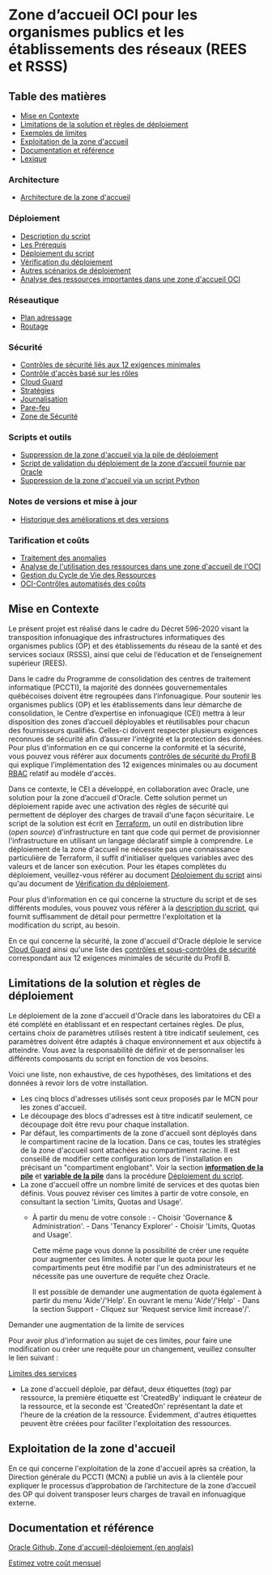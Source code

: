 # Zone d’accueil OCI pour les organismes publics et les établissements des réseaux (REES et RSSS)

## Table des matières

- [Mise en Contexte](#mise-en-contexte)
- [Limitations de la solution et règles de déploiement](#limitations-de-la-solution-et-règles-de-déploiement)
- [Exemples de limites](Doc\Limites.md)
- [Exploitation de la zone d'accueil](#exploitation-de-la-zone-d'accueil)
- [Documentation et référence](#documentation-et-référence)
- [Lexique](Doc\Lexique.md)
  
### Architecture

- [Architecture de la zone d'accueil](Doc/Architecture/Architecture.md)  
  
### Déploiement

- [Description du script](Doc/Déploiement/Script_Desc.md)
- [Les Prérequis](Doc/Déploiement/PreRequis.md)
- [Déploiement du script](Doc/Déploiement/Deploi_Script.md)
- [Vérification du déploiement](Doc/Déploiement/Deploi_verif.md)
- [Autres scénarios de déploiement](Doc/Déploiement/autre_scenario_deploiement.md)   
- [Analyse des ressources importantes dans une zone d'accueil OCI](Doc/Déploiement/Analyse_des_ressources_importantes_dans_une_zone_d'accueil_de_l'OCI.md)     

### Réseautique   

- [Plan adressage](Doc/Réseautique/plan_adressage.md)   
- [Routage](Doc/Réseautique/routage.md)   


### Sécurité   

- [Contrôles de sécurité liés aux 12 exigences minimales](Doc/Sécurité/OCI_12_exigences.md)
- [Contrôle d'accès basé sur les rôles](Doc/Sécurité/Identification_des_roles.md)  
- [Cloud Guard](Doc/Sécurité/cloud_guard/menu_cloud_guard.md)  
- [Stratégies](Doc/Sécurité/RBAC.MD)
- [Journalisation](Doc/Sécurité/journalisation.md)
- [Pare-feu](Doc/Sécurité/pare_feu.md)
- [Zone de Sécurité](Doc/Sécurité/Zone_securite/menu_zone_securite_oci.md)


### Scripts et outils   

- [Suppression de la zone d'accueil via la pile de déploiement](Doc/Scripts-et-outils/suppression_stack_orm_oci.md)
- [Script de validation du déploiement de la zone d’accueil fournie par Oracle](Doc/Scripts-et-outils/pbmmPython.md)    
- [Suppression de la zone d'accueil via un script Python](Doc/Scripts-et-outils/superdelete/doc_superdelete.md)

### Notes de versions et mise à jour  

- [Historique des améliorations et des versions](Doc/Notes-de-versions-et-mise-à-jour/HistoriqueVersions.md)

### Tarification et coûts  

- [Traitement des anomalies](Doc\Gestion-des-Coûts\Traitement_des_anomalies.md)  
- [Analyse de l'utilisation des ressources dans une zone d'accueil de l'OCI](Doc\Gestion-des-Coûts\Analyse_de_l'utilisation_des_ressources_dans_une_zone_d'accueil_de_l'OCI.md)  
- [Gestion du Cycle de Vie des Ressources](Doc\Gestion-des-Coûts\Gestion_du_Cycle_de_Vie_des_Ressources.md)  
- [OCI-Contrôles automatisés des coûts](Doc\Gestion-des-Coûts\OCI-Contrôles_automatisés_des_coûts.md)


## Mise en Contexte

Le présent projet est réalisé dans le cadre du Décret 596-2020 visant la transposition infonuagique des infrastructures informatiques des organismes publics (OP) et des établissements du réseau de la santé et des services sociaux (RSSS), ainsi que celui de l’éducation et de l’enseignement supérieur (REES).

Dans le cadre du Programme de consolidation des centres de traitement informatique (PCCTI), la majorité des données gouvernementales québécoises doivent être regroupées dans l’infonuagique. Pour soutenir les organismes publics (OP) et les établissements dans leur démarche de consolidation, le Centre d’expertise en infonuagique (CEI) mettra à leur disposition des zones d’accueil déployables et réutilisables pour chacun des fournisseurs qualifiés. Celles-ci doivent respecter plusieurs exigences reconnues de sécurité afin d’assurer l'intégrité et la protection des données. Pour plus d'information en ce qui concerne la conformité et la sécurité, vous pouvez vous référer aux documents [contrôles de sécurité du Profil B](Doc/Sécurité/OCI_12_exigences.md) qui explique l'implémentation des 12 exigences minimales ou au document [RBAC](Doc/Sécurité/Identification_des_roles.MD) relatif au modèle d'accès.  

Dans ce contexte, le CEI a développé, en collaboration avec Oracle, une solution pour la zone d’accueil d'Oracle. Cette solution permet un déploiement rapide avec une activation des règles de sécurité qui permettent de déployer des charges de travail d'une façon sécuritaire. Le script de la solution est écrit en [Terraform](https://www.terraform.io/), un outil en distribution libre (*open source*) d'infrastructure en tant que code qui permet de provisionner l'infrastructure en utilisant un langage déclaratif simple à comprendre. Le déploiement de la zone d'accueil ne nécessite pas une connaissance particulière de Terraform, il suffit d'initialiser quelques variables avec des valeurs et de lancer son exécution. Pour les étapes complètes du déploiement, veuillez-vous référer au document [Déploiement du script](Doc/Déploiement/Deploi_Script.md) ainsi qu'au document de [Vérification du déploiement](Doc/Déploiement/Deploi_verif.md).

Pour plus d'information en ce qui concerne la structure du script et de ses différents modules, vous pouvez vous référer à la  [description du script](Doc/Déploiement/Script_Desc.md), qui fournit suffisamment de détail pour permettre l'exploitation et la modification du script, au besoin.

En ce qui concerne la sécurité, la zone d'accueil d'Oracle déploie le service [Cloud Guard](https://www.oracle.com/ca-fr/security/cloud-security/cloud-guard/) ainsi qu'une liste des [contrôles et sous-contrôles de sécurité](Doc/Sécurité/PBMM.md) correspondant aux 12 exigences minimales de sécurité du Profil B.

## Limitations de la solution et règles de déploiement

Le déploiement de la zone d'accueil d'Oracle dans les laboratoires du CEI a été complété en établissant et en respectant certaines règles. De plus, certains choix de paramètres utilisés restent à titre indicatif seulement, ces paramètres doivent être adaptés à chaque environnement et aux objectifs à atteindre. Vous avez la responsabilité de définir et de personnaliser les différents composants du script en fonction de vos besoins.

Voici une liste, non exhaustive, de ces hypothèses, des limitations et des données à revoir lors de votre installation.

- Les cinq blocs d'adresses utilisés sont ceux proposés par le MCN pour les zones d'accueil.
- Le découpage des blocs d'adresses est à titre indicatif seulement, ce découpage doit être revu pour chaque installation.
- Par défaut, les compartiments de la zone d'accueil sont déployés dans le compartiment racine de la location. Dans ce cas, toutes les stratégies de la zone d'accueil sont attachées au compartiment racine. Il est conseillé de modifier cette configuration lors de l'installation en précisant un "compartiment englobant".  Voir la section [**information de la pile**](Doc/Déploiement/Deploi_Script.md#information-de-la-pile) et [**variable de la pile**](Doc/Déploiement/Deploi_Script.md#variables-de-la-pile) dans la procédure [Déploiement du script](Doc/Déploiement/Deploi_Script.md).
- La zone d'accueil offre un nombre limité de services et des quotas bien définis. Vous pouvez réviser ces limites à partir de votre console, en consultant la section 'Limits, Quotas and Usage'.  
  - À partir du menu de votre console :
        - Choisir 'Governance & Administration'.
          - Dans 'Tenancy Explorer'
            - Choisir 'Limits, Quotas and Usage'.

      Cette même page vous donne la possibilité de créer une requête pour augmenter ces limites. À noter que le quota pour les compartiments peut être modifié par l'un des administrateurs et ne nécessite pas une ouverture de requête chez Oracle.  

      Il est possible de demander une augmentation de quota également à partir du menu 'Aide'/'Help'.
      En ouvrant le menu 'Aide'/'Help'
        - Dans la section Support
          - Cliquez sur 'Request service limit increase'/'.

Demander une augmentation de la limite de services

Pour avoir plus d'information au sujet de ces limites, pour faire une modification ou créer une requête pour un changement, veuillez consulter le lien suivant :

[Limites des services](https://docs.oracle.com/fr-ca/iaas/Content/General/Concepts/servicelimits.htm)

- La zone d'accueil déploie, par défaut, deux étiquettes (*tag*) par ressource, la première étiquette est 'CreatedBy' indiquant le créateur de la ressource, et la seconde est 'CreatedOn' représentant la date et l'heure de la création de la ressource. Évidemment, d'autres étiquettes peuvent être créées pour faciliter l'exploitation des ressources.  

## Exploitation de la zone d'accueil

En ce qui concerne l'exploitation de la zone d'accueil après sa création, la Direction générale du PCCTI (MCN) a publié un avis à la clientèle pour expliquer le processus d’approbation de l’architecture de la zone d’accueil des OP qui doivent transposer leurs charges de travail en infonuagique externe.

## Documentation et référence

[Oracle Github, Zone d'accueil-déploiement (en anglais)](https://github.com/oracle-quickstart/oci-cis-landingzone-quickstart/blob/main/DEPLOYMENT-GUIDE.md)

[Estimez votre coût mensuel](https://docs.oracle.com/fr-ca/iaas/Content/GSG/Tasks/signingup_topic-Estimating_Costs.htm)
